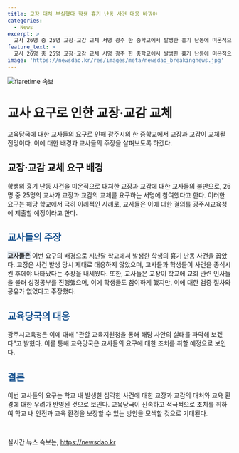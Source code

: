```yaml
---
title: 교장 대처 부실했다 학생 흉기 난동 사건 대응 바꿔야
categories:
  - News
excerpt: >
  교사 26명 중 25명 교장·교감 교체 서명 광주 한 중학교에서 발생한 흉기 난동에 미온적으로 대응한 교장과 교감을 교체해달라는 요구가 제기되었다. 학교 교사 대부분이 참여한 이 서명은 이례적이며, 광주시교육청은 해당 사안의 실태를 파악하기 위해 관할 교육지원청을 통해 조사할 예정이다. 교사들은 흉기 난동 발생 시 교장의 미온적 대응과 학교 내 성경공부 등을 지적하며, 교장과 교감의 교체를 요구하고 있다.
feature_text: >
  교사 26명 중 25명 교장·교감 교체 서명 광주 한 중학교에서 발생한 흉기 난동에 미온적으로 대응한 교장과 교감을 교체해달라는 요구가 제기되었다. 학교 교사 대부분이 참여한 이 서명은 이례적이며, 광주시교육청은 해당 사안의 실태를 파악하기 위해 관할 교육지원청을 통해 조사할 예정이다. 교사들은 흉기 난동 발생 시 교장의 미온적 대응과 학교 내 성경공부 등을 지적하며, 교장과 교감의 교체를 요구하고 있다.
image: 'https://newsdao.kr/res/images/meta/newsdao_breakingnews.jpg'
---
```


<p><img src="https://newsdao.kr/res/images/meta/newsdao_breakingnews.jpg" alt="flaretime 속보" /></p>

<h1>교사 요구로 인한 교장·교감 교체</h1>

<p data-ke-size="size16">교육당국에 대한 교사들의 요구로 인해 광주시의 한 중학교에서 교장과 교감이 교체될 전망이다. 이에 대한 배경과 교사들의 주장을 살펴보도록 하겠다.</p>

<h2>교장·교감 교체 요구 배경</h2>

<p data-ke-size="size16">학생의 흉기 난동 사건을 미온적으로 대처한 교장과 교감에 대한 교사들의 불만으로, 26명 중 25명의 교사가 교장과 교감의 교체를 요구하는 서명에 참여했다고 한다. 이러한 요구는 해당 학교에서 극히 이례적인 사례로, 교사들은 이에 대한 결의를 광주시교육청에 제출할 예정이라고 한다.</p>

<h2><b><span style="color: #1a5490;">교사들의 주장</span></b></h2>

<p data-ke-size="size16"><b><span style="background-color: #21538527;">교사들은</span></b> 이번 요구의 배경으로 지난달 학교에서 발생한 학생의 흉기 난동 사건을 꼽았다. 교장은 사건 발생 당시 제대로 대응하지 않았으며, 교사들과 학생들이 사건을 종식시킨 후에야 나타났다는 주장을 내세웠다. 또한, 교사들은 교장이 학교에 교회 관련 인사들을 불러 성경공부를 진행했으며, 이에 학생들도 참여하게 했지만, 이에 대한 검증 절차와 공유가 없었다고 주장했다.</p>

<h2><b><span style="color: #1a5490;">교육당국의 대응</span></b></h2>

<p data-ke-size="size16">광주시교육청은 이에 대해 "관할 교육지원청을 통해 해당 사안의 실태를 파악해 보겠다"고 밝혔다. 이를 통해 교육당국은 교사들의 요구에 대한 조치를 취할 예정으로 보인다.</p>

<h2><b><span style="color: #1a5490;">결론</span></b></h2>

<p data-ke-size="size16">이번 교사들의 요구는 학교 내 발생한 심각한 사건에 대한 교장과 교감의 대처와 교육 환경에 대한 우려가 반영된 것으로 보인다. 교육당국이 신속하고 적극적으로 조치를 취하여 학교 내 안전과 교육 환경을 보장할 수 있는 방안을 모색할 것으로 기대된다.</p>

<p data-ke-size="size16">&nbsp;</p>
실시간 뉴스 속보는, <a href="https://newsdao.kr" rel="dofollow">https://newsdao.kr</a>


